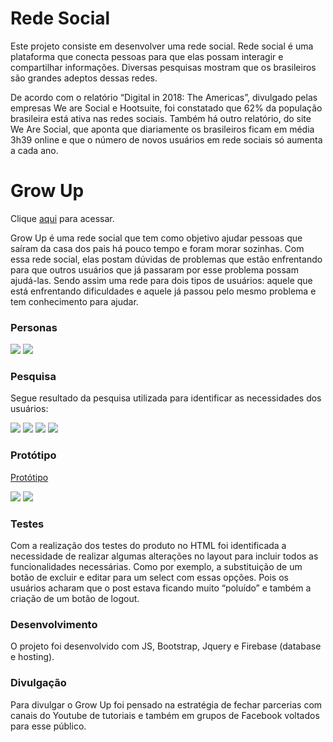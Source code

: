 # Rede Social
<p>Este projeto consiste em desenvolver uma rede social.
Rede social é uma plataforma que conecta pessoas para que elas possam interagir e compartilhar informações. Diversas pesquisas mostram que os brasileiros são grandes adeptos dessas redes.</p>
<p>De acordo com o relatório “Digital in 2018: The Americas”, divulgado pelas empresas We are Social e Hootsuite, foi constatado que 62% da população brasileira está ativa nas redes sociais. Também há outro relatório, do site We Are Social, que aponta que diariamente os brasileiros ficam em média 3h39 online e que o número de novos usuários em rede sociais só aumenta a cada ano.</p>

# Grow Up
Clique [aqui](https://redesocial-6219f.firebaseapp.com/) para acessar.
<p>Grow Up é uma rede social que tem como objetivo ajudar pessoas que saíram da casa dos pais há pouco tempo e foram morar sozinhas. Com essa rede social, elas postam dúvidas de problemas que estão enfrentando para que outros usuários que já passaram por esse problema possam ajudá-las. 
Sendo assim uma rede para dois tipos de usuários: aquele que está enfrentando dificuldades e aquele já passou pelo mesmo problema e tem conhecimento para ajudar.</p>

### Personas
![](public/assets/img/alessandra-persona.png)
![](public/assets/img/marcelo-persona.png)

### Pesquisa
<p>Segue resultado da pesquisa utilizada para identificar as necessidades dos usuários:</p>

![](public/assets/img/form-1.png)
![](public/assets/img/form-2.png)
![](public/assets/img/form-3.png)
![](public/assets/img/form-4.png)

### Protótipo
[Protótipo](https://www.figma.com/proto/UWwRd46Mawe9coHzOR4pb8kZ/Login?node-id=3%3A2&scaling=scale-down)

![](public/assets/img/prot-1.png)
![](public/assets/img/prot-2.png)

### Testes
<p>Com a realização dos testes do produto no HTML foi identificada a necessidade de realizar algumas alterações no layout para incluir todos as funcionalidades necessárias. Como por exemplo, a substituição de um botão de excluir e editar para um select com essas opções. Pois os usuários acharam que o post estava ficando muito “poluído” e também a criação de um botão de logout.</p>

### Desenvolvimento
O projeto foi desenvolvido com JS, Bootstrap, Jquery e Firebase (database e hosting).

### Divulgação
<p>Para divulgar o Grow Up foi pensado na estratégia de fechar parcerias com canais do Youtube de tutoriais e também em grupos de Facebook voltados para esse público.</p>

